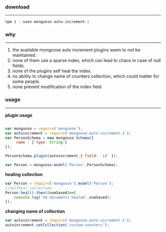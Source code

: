 ### download
-------
```js
npm i --save mongoose-auto-increment-2
```

### why
-------
1. the available mongoose auto increment plugins seem to not be maintained.
2. none of them use a sparse index, which can lead to chaos in case of null fields.
3. none of the plugins self heal the index.
4. no ability to change name of counters collection, which could matter for some people.
5. none prevent modification of the index field


### usage
-------

**plugin usage**
```js

var mongoose = require('mongoose');
var autoincrement = require('mongoose-auto-increment-2');
var PersonSchema = new mongoose.Schema({
     name : { type: String }
});

PersonSchema.plugin(autoincrement,{ field: 'id' });

var Person = mongoose.model('Person',PersonSchema);
```

**healing collection**
```js
var Person = require('mongoose').model('Person');
//selfheal collection
Person.heal().then((numSaved)=>{
    console.log('%d documents healed',numSaved);
});
```
**changing name of collection**
```js
var autoincrement = require('mongoose-auto-increment-2');
autoincrement.setCollection('custom-counters');
```